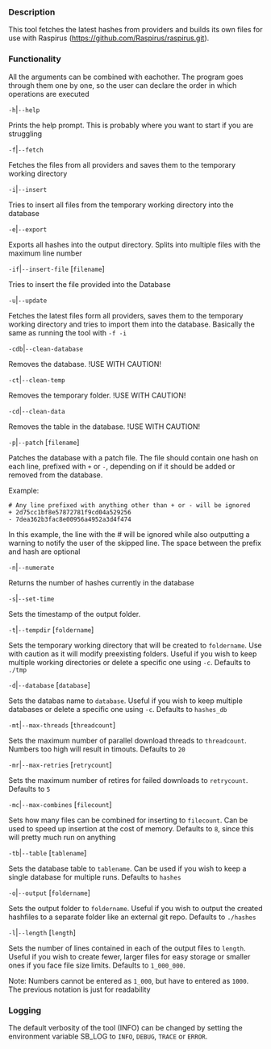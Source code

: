 ### Description

This tool fetches the latest hashes from providers and builds its own files for use with Raspirus (https://github.com/Raspirus/raspirus.git).

### Functionality

All the arguments can be combined with eachother. The program goes through them one by one, so the user can declare the order in which operations are executed

<p> </p>

`-h`|`--help`

Prints the help prompt. This is probably where you want to start if you are struggling

<p> </p>

`-f`|`--fetch`

Fetches the files from all providers and saves them to the temporary working directory

<p> </p>

`-i`|`--insert`

Tries to insert all files from the temporary working directory into the database

<p> </p>

`-e`|`--export`

Exports all hashes into the output directory. Splits into multiple files with the maximum line number

<p> </p>

`-if`|`--insert-file` [`filename`]

Tries to insert the file provided into the Database

<p> </p>

`-u`|`--update`

Fetches the latest files form all providers, saves them to the temporary working directory and tries to import them into the database. Basically the same as running the tool with `-f -i`

<p> </p>

`-cdb`|`--clean-database`

Removes the database. !USE WITH CAUTION!

<p> </p>

`-ct`|`--clean-temp`

Removes the temporary folder. !USE WITH CAUTION!

<p> </p>

`-cd`|`--clean-data`

Removes the table in the database. !USE WITH CAUTION!

<p> </p>

`-p`|`--patch` [`filename`]

Patches the database with a patch file. The file should contain one hash on each line, prefixed with `+` or `-`, depending on if it should be added or removed from the database.

Example:

```
# Any line prefixed with anything other than + or - will be ignored
+ 2d75cc1bf8e57872781f9cd04a529256
- 7dea362b3fac8e00956a4952a3d4f474
```

In this example, the line with the # will be ignored while also outputting a warning to notify the user of the skipped line. The space between the prefix and hash are optional

<p> </p>

`-n`|`--numerate`

Returns the number of hashes currently in the database

<p> </p>

`-s`|`--set-time`

Sets the timestamp of the output folder.

<p> </p>

`-t`|`--tempdir` [`foldername`]

Sets the temporary working directory that will be created to `foldername`. Use with caution as it will modify preexisting folders. Useful if you wish to keep multiple working directories or delete a specific one using `-c`. Defaults to `./tmp`

<p> </p>

`-d`|`--database` [`database`]

Sets the databas name to `database`. Useful if you wish to keep multiple databases or delete a specific one using `-c`. Defaults to `hashes_db`

<p> </p>

`-mt`|`--max-threads` [`threadcount`]

Sets the maximum number of parallel download threads to `threadcount`. Numbers too high will result in timouts. Defaults to `20`

<p> </p>

`-mr`|`--max-retries` [`retrycount`]

Sets the maximum number of retires for failed downloads to `retrycount`. Defaults to `5`

<p> </p>

`-mc`|`--max-combines` [`filecount`]

Sets how many files can be combined for inserting to `filecount`. Can be used to speed up insertion at the cost of memory. Defaults to `8`, since this will pretty much run on anything

<p> </p>

`-tb`|`--table` [`tablename`]

Sets the database table to `tablename`. Can be used if you wish to keep a single database for multiple runs.  Defaults to `hashes`

<p> </p>

`-o`|`--output` [`foldername`]

Sets the output folder to `foldername`. Useful if you wish to output the created hashfiles to a separate folder like an external git repo. Defaults to `./hashes`

<p> </p>

`-l`|`--length` [`length`]

Sets the number of lines contained in each of the output files to `length`. Useful if you wish to create fewer, larger files for easy storage or smaller ones if you face file size limits. Defaults to `1_000_000`.

Note: Numbers cannot be entered as `1_000`, but have to entered as `1000`. The previous notation is just for readability

### Logging

The default verbosity of the tool (INFO) can be changed by setting the environment variable SB_LOG to `INFO`, `DEBUG`, `TRACE` or `ERROR`.
